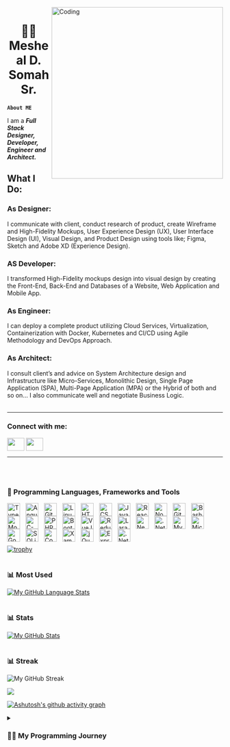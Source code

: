 <img align="right" alt="Coding" width="400" src="https://cdn.dribbble.com/users/1162077/screenshots/3848914/programmer.gif">

<h1 align="center">👨‍💻 Mesheal D. Somah Sr.</h1>

**`About ME`**

I am a <strong><em>Full Stack Designer, Developer, Engineer and Architect.</em></strong>

<h2>What I Do:</h2>

<h3>As Designer:</h3> 
I communicate with client, conduct research of product, create Wireframe and High-Fidelity Mockups, User Experience Design (UX), User Interface Design (UI), Visual Design, and Product Design using tools like; Figma, Sketch and Adobe XD (Experience Design). 

<h3>AS Developer:</h3> 
I transformed High-Fidelity mockups design into visual design by creating the Front-End, Back-End and Databases of a Website, Web Application and Mobile App.

<h3>As Engineer:</h3> 
I can deploy a complete product utilizing Cloud Services, Virtualization, Containerization with Docker, Kubernetes and CI/CD using Agile Methodology and DevOps Approach.

<h3>As Architect:</h3> 
I consult client’s and advice on System Architecture design and Infrastructure like Micro-Services, Monolithic Design, Single Page Application (SPA), Multi-Page Application (MPA) or the Hybrid of both and so on… 
I also communicate well and negotiate Business Logic.

<br />
<br />


<hr />

<h3 align="left">Connect with me:</h3>
<p align="left">
<a href="https://www.linkedin.com/in/mdsomah/" target="_blank"><img align="center" src="https://cdn.jsdelivr.net/gh/devicons/devicon/icons/linkedin/linkedin-original.svg" height="30" width="40" /></a>
<a href="https://twitter.com/mdsomah" target="blank"><img align="center" src="https://cdn.jsdelivr.net/gh/devicons/devicon/icons/twitter/twitter-original.svg" height="30" width="40" /></a>
</p>


<hr />
<br />
<br />

### 🧰 Programming Languages, Frameworks and Tools

<img align="left" alt="TypeScript" width="30px" style="padding-right:10px;" src="https://cdn.jsdelivr.net/gh/devicons/devicon/icons/typescript/typescript-plain.svg"/>
<img align="left" alt="Angular" width="30px" style="padding-right:10px;" src="https://cdn.jsdelivr.net/gh/devicons/devicon/icons/angularjs/angularjs-plain.svg" />
<img align="left" alt="Git" width="30px" style="padding-right:10px;" src="https://cdn.jsdelivr.net/gh/devicons/devicon/icons/git/git-original.svg" />
<img align="left" alt="Linux" width="30px" style="padding-right:10px;" src="https://cdn.jsdelivr.net/gh/devicons/devicon/icons/linux/linux-original.svg" />
<img align="left" alt="HTML5" width="30px" style="padding-right:10px;" src="https://cdn.jsdelivr.net/gh/devicons/devicon/icons/html5/html5-plain.svg" />
<img align="left" alt="CSS3" width="30px" style="padding-right:10px;" src="https://cdn.jsdelivr.net/gh/devicons/devicon/icons/css3/css3-plain.svg" />
<img align="left" alt="JavaScript" width="30px" style="padding-right:10px;" src="https://cdn.jsdelivr.net/gh/devicons/devicon/icons/javascript/javascript-plain.svg" />
<img align="left" alt="React" width="30px" style="padding-right:10px;" src="https://cdn.jsdelivr.net/gh/devicons/devicon/icons/react/react-original.svg" />
<img align="left" alt="NodeJS" width="30px" style="padding-right:10px;" src="https://cdn.jsdelivr.net/gh/devicons/devicon/icons/nodejs/nodejs-original.svg" />
<img align="left" alt="GitHub" width="30px" style="padding-right:10px;" src="https://cdn.jsdelivr.net/gh/devicons/devicon/icons/github/github-original.svg" />
<img align="left" alt="Bash" width="30px" style="padding-right:10px;" src="https://cdn.jsdelivr.net/gh/devicons/devicon/icons/bash/bash-original.svg" />
<img align="left" alt="MongoDB" width="30px" style="padding-right:10px;" src="https://cdn.jsdelivr.net/gh/devicons/devicon/icons/mongodb/mongodb-original.svg" />
<img align="left" alt="C-Sharp" width="30px" style="padding-right:10px;" src="https://cdn.jsdelivr.net/gh/devicons/devicon/icons/csharp/csharp-original.svg" />
<img align="left" alt="PHP" width="30px" style="padding-right:10px;" src="https://cdn.jsdelivr.net/gh/devicons/devicon/icons/php/php-original.svg" />
<img align="left" alt="Bootstrap" width="30px" style="padding-right:10px;" src="https://cdn.jsdelivr.net/gh/devicons/devicon/icons/bootstrap/bootstrap-original.svg" />
<img align="left" alt="VueJS" width="30px" style="padding-right:10px;" src="https://cdn.jsdelivr.net/gh/devicons/devicon/icons/vuejs/vuejs-original.svg" />
<img align="left" alt="Redux" width="30px" style="padding-right:10px;" src="https://cdn.jsdelivr.net/gh/devicons/devicon/icons/redux/redux-original.svg" />
<img align="left" alt="Laravel" width="30px" style="padding-right:10px;" src="https://cdn.jsdelivr.net/gh/devicons/devicon/icons/laravel/laravel-plain.svg" />
<img align="left" alt="NextJS" width="30px" style="padding-right:10px;" src="https://cdn.jsdelivr.net/gh/devicons/devicon/icons/nextjs/nextjs-original.svg" />
<img align="left" alt=".Net-Core" width="30px" style="padding-right:10px;" src="https://cdn.jsdelivr.net/gh/devicons/devicon/icons/dotnetcore/dotnetcore-original.svg" />
<img align="left" alt="MySQL" width="30px" style="padding-right:10px;" src="https://cdn.jsdelivr.net/gh/devicons/devicon/icons/mysql/mysql-original-wordmark.svg" />
<img align="left" alt="Microsoft SQL" width="30px" style="padding-right:10px;" src="https://cdn.jsdelivr.net/gh/devicons/devicon/icons/microsoftsqlserver/microsoftsqlserver-plain.svg" />
<img align="left" alt="Google Firebase" width="30px" style="padding-right:10px;" src="https://cdn.jsdelivr.net/gh/devicons/devicon/icons/firebase/firebase-plain.svg" />
<img align="left" alt="SQLite" width="30px" style="padding-right:10px;" src="https://cdn.jsdelivr.net/gh/devicons/devicon/icons/sqlite/sqlite-original.svg" />
<img align="left" alt="CoughDB" width="30px" style="padding-right:10px;" src="https://cdn.jsdelivr.net/gh/devicons/devicon/icons/couchdb/couchdb-original.svg" />
<img align="left" alt="Xamarin" width="30px" style="padding-right:10px;" src="https://cdn.jsdelivr.net/gh/devicons/devicon/icons/xamarin/xamarin-original.svg" />
<img align="left" alt="jQuery" width="30px" style="padding-right:10px;" src="https://cdn.jsdelivr.net/gh/devicons/devicon/icons/jquery/jquery-original.svg" />
<img align="left" alt="ExpressJS" width="30px" style="padding-right:10px;" src="https://cdn.jsdelivr.net/gh/devicons/devicon/icons/express/express-original.svg" />
<img align="left" alt=".Net" width="30px" style="padding-right:10px;" src="https://cdn.jsdelivr.net/gh/devicons/devicon/icons/dot-net/dot-net-original.svg" />

<br />
<br />
<br />
<br />
<br />

[![trophy](https://github-profile-trophy.vercel.app/?username=mdsomah&theme=gruvbox)](https://github.com/mdsomah/github-profile-trophy)
<br />
<br />

### 📊 Most Used

[![My GitHub Language Stats](https://github-readme-stats.vercel.app/api/top-langs?username=mdsomah&show_icons=true&locale=en&layout=compact&theme=gruvbox)]()
<br />
<br />

### 📊 Stats

[![My GitHub Stats](https://github-readme-stats.vercel.app/api/?username=mdsomah&count_private=true&theme=gruvbox&show_icons=true)]()
<br />
<br />

### 📊 Streak

![My GitHub Streak](https://streak-stats.demolab.com?user=mdsomah&theme=gruvbox&border_radius=4.5)

![](https://komarev.com/ghpvc/?username=mdsomah&color=orange)

[![Ashutosh's github activity graph](https://github-readme-activity-graph.cyclic.app/graph?username=mdsomah&theme=github)](https://github.com/mdsomah/github-readme-activity-graph)

<details>
 <summary><h3>👨‍💻 My Programming Journey</h3></summary>
Along the way of transitioning into programming was a bit challenging at first and I needed to understand a lot of concepts and best practices. But with the help of platform like W3Schools, it make my path a bit easier. W3Schools is a great platform for learning and I would recommend it to any beginner learning how to code. It helps me a lot in transitioning. They are doing an amazing job providing up to date contents for free and all of their contents are very simple and understandable. Initially I struggle with book like Eloquent JavaScript but after reading the JavaScript contents on W3Schools and coming back to it was like a breeze.
 
Also, the Full Stack Essentials Guide by: Chris Northwood help me to understand a real-world approach to development and programming.
